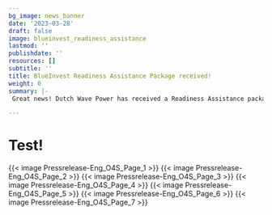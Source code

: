 ```yaml
---
bg_image: news_banner
date: '2023-03-28'
draft: false
image: blueinvest_readiness_assistance
lastmod: ''
publishdate: ''
resources: []
subtitle: ''
title: BlueInvest Readiness Assistance Package received!
weight: 0
summary: |-
 Great news! Dutch Wave Power has received a Readiness Assistance package from BlueInvest! This package includes up to 80 hours of coaching to help us prepare for the next stage of our wave energy technology development.

---
```




# Test!

{{< image Pressrelease-Eng_O4S_Page_1 >}}
{{< image Pressrelease-Eng_O4S_Page_2 >}}
{{< image Pressrelease-Eng_O4S_Page_3 >}}
{{< image Pressrelease-Eng_O4S_Page_4 >}}
{{< image Pressrelease-Eng_O4S_Page_5 >}}
{{< image Pressrelease-Eng_O4S_Page_6 >}}
{{< image Pressrelease-Eng_O4S_Page_7 >}}






